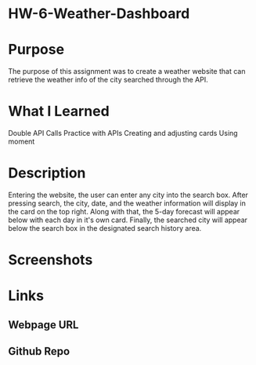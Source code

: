 # HW-6-Weather-Dashboard

# Purpose

The purpose of this assignment was to create a weather website that can retrieve the weather info of the city searched through the API.

# What I Learned

Double API Calls
Practice with APIs
Creating and adjusting cards
Using moment

# Description

Entering the website, the user can enter any city into the search box. After pressing search, the city, date, and the weather information will display in the card on the top right. Along with that, the 5-day forecast will appear below with each day in it's own card. Finally, the searched city will appear below the search box in the designated search history area.

# Screenshots

# Links

## Webpage URL

## Github Repo
